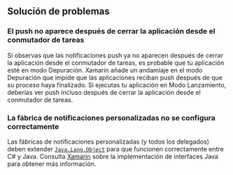 ## Solución de problemas

### El push no aparece después de cerrar la aplicación desde el conmutador de tareas

Si observas que las notificaciones push ya no aparecen después de cerrar la aplicación desde el conmutador de tareas, es probable que tu aplicación esté en modo Depuración. Xamarin añade un andamiaje en el modo Depuración que impide que las aplicaciones reciban push después de que su proceso haya finalizado. Si ejecutas tu aplicación en Modo Lanzamiento, deberías ver push incluso después de cerrar la aplicación desde el conmutador de tareas.

### La fábrica de notificaciones personalizadas no se configura correctamente

Las fábricas de notificaciones personalizadas (y todos los delegados) deben extender [`Java.Lang.Object`](https://developer.xamarin.com/api/type/Android.Runtime.IJavaObject/) para que funcionen correctamente entre C# y Java. Consulta [Xamarin](https://developer.xamarin.com/guides/android/advanced_topics/java_integration_overview/working_with_jni/#Implementing_Interfaces) sobre la implementación de interfaces Java para obtener más información.
